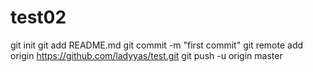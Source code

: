 test02
======
git init
git add README.md
git commit -m "first commit"
git remote add origin https://github.com/ladyyas/test.git
git push -u origin master
